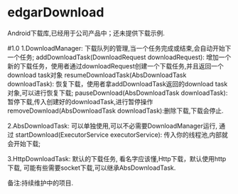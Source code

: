 # edgarDownload
Android下载库,已经用于公司产品中；还未提供下载示例.

#1.0
1.DownloadManager:
  下载队列的管理,当一个任务完成或结束,会自动开始下一个任务;
  addDownloadTask(DownloadRequest downloadRequest): 增加一个新的下载任务，使用者通过downloadRequest创建一个下载任务,并且返回一个download task对象
  resumeDownloadTask(AbsDownloadTask downloadTask): 恢复下载，使用者拿addDownloadTask返回的download task对象,可以进行恢复下载;
  pauseDownload(AbsDownloadTask downloadTask): 暂停下载,传入创建好的downloadTask,进行暂停操作
  removeDownload(AbsDownloadTask downloadTask):删除下载,下载会停止.

2.AbsDownloadTask:
  可以单独使用,可以不必需要DownloadManager运行,
  通过 startDownload(ExecutorService executorService): 传入你的线程池,内部就会开始下载;

3.HttpDownloadTask:
  默认的下载任务, 看名字应该懂,Http下载，默认使用http下载,
  可能有些需要socket下载,可以继承AbsDownloadTask.

备注:持续维护中的项目.